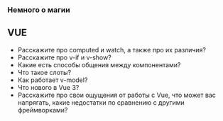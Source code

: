 ### Немного о магии

## VUE

- Расскажите про computed и watch, а также про их различия?
- Расскажите про v-if и v-show?
- Какие есть способы общения между компонентами?
- Что такое слоты?
- Как работает v-model?
- Что нового в Vue 3?
- Расскажите про свои ощущения от работы с Vue, что может вас напрягать, какие недостатки по сравнению с другими фреймворками?
